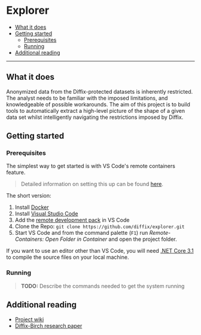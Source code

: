 # Explorer

- [What it does](#what-it-does)
- [Getting started](#getting-started)
  - [Prerequisites](#prerequisites)
  - [Running](#running)
- [Additional reading](#additional-reading)

----------------------

## What it does

Anonymized data from the Diffix-protected datasets is inherently restricted. The analyst needs to be familiar with the imposed limitations, and knowledgeable of possible workarounds. The aim of this project is to build tools to automatically extract a high-level picture of the shape of a given data set whilst intelligently navigating the restrictions imposed by Diffix.

## Getting started

### Prerequisites

The simplest way to get started is with VS Code's remote containers feature.

> Detailed information on setting this up can be found 
[here](https://code.visualstudio.com/docs/remote/containers#_getting-started).

The short version:

1. Install [Docker](https://www.docker.com/get-started)
2. Install [Visual Studio Code](https://code.visualstudio.com/)
3. Add the [remote development pack](https://aka.ms/vscode-remote/download/extension) in VS Code
4. Clone the Repo: `git clone https://github.com/diffix/explorer.git`
5. Start VS Code and from the command palette (`F1`) run _Remote-Containers: Open Folder in Container_ and open the project folder.

If you want to use an editor other than VS Code, you will need [.NET Core 3.1](https://dotnet.microsoft.com/download/dotnet-core/3.1) to compile the source files on your local machine.

### Running

> **TODO:** Describe the commands needed to get the system running

## Additional reading

- [Project wiki](https://github.com/diffix/explorer/wiki)
- [Diffix-Birch research paper](https://arxiv.org/pdf/1806.02075.pdf)
